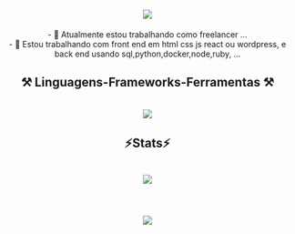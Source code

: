 
<h1 align="center">
<img src="https://readme-typing-svg.herokuapp.com/?font=Righteous&size=35&center=true&vCenter=true&width=500&height=70&duration=4000&lines=olá!+👋;+me+chamo+Ricardo!;" />
</h1>

<div  align="center" >
  - 🔭 Atualmente estou trabalhando como freelancer ...
  <br>
- 🌱 Estou trabalhando com front end em html css js react ou wordpress, e back end usando sql,python,docker,node,ruby, ...
</div>

<h2 align="center" >⚒️ Linguagens-Frameworks-Ferramentas ⚒️</h2>
<br>
<div align="center" >
  <img src="https://skillicons.dev/icons?i=react,sql,python,docker,html,css,vscode,github,ruby,git,typescript" />
</div>

<h2 align="center" >⚡Stats⚡</h2>
<br>
<div align="center" >
 <picture>
  <source
    srcset="https://github-readme-stats.vercel.app/api?username=dido313&show_icons=true&theme=dark"
    media="(prefers-color-scheme: dark)"
  />
  <source
    srcset="https://github-readme-stats.vercel.app/api?username=dido313&show_icons=true"
    media="(prefers-color-scheme: light), (prefers-color-scheme: no-preference)"
  />
  <img src="https://github-readme-stats.vercel.app/api?username=dido313&show_icons=true" />
</picture>
</div>
<br>
<h1 align="center">
<img src="https://readme-typing-svg.herokuapp.com/?font=Righteous&size=35&center=true&vCenter=true&width=500&height=70&duration=4000&lines=obrigado+pela+atenção!;" />
</h1>






